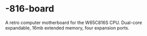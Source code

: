 # -816-board
A retro computer motherboard for the W65C816S CPU.
Dual-core expandable, 16mb extended memory, four expansion ports.
